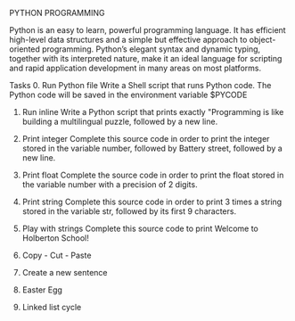 PYTHON PROGRAMMING

Python is an easy to learn, powerful programming language.
It has efficient high-level data structures and a simple but effective approach
to object-oriented programming. Python’s elegant syntax and dynamic typing,
together with its interpreted nature, make it an ideal language for scripting
and rapid application development in many areas on most platforms.

Tasks
0. Run Python file
Write a Shell script that runs Python code.
The Python code will be saved in the environment variable $PYCODE

1. Run inline
Write a Python script that prints exactly "Programming is like building a multilingual puzzle, followed by a new line.

3. Print integer
Complete this source code in order to print the integer stored in the variable number,
followed by Battery street, followed by a new line.

4. Print float
Complete the source code in order to print the float stored in the variable number with a precision of 2 digits.

5. Print string
Complete this source code in order to print 3 times a string stored in the variable str, followed by its first 9 characters.

6. Play with strings
Complete this source code to print Welcome to Holberton School!

7. Copy - Cut - Paste
8. Create a new sentence
9. Easter Egg
10. Linked list cycle
